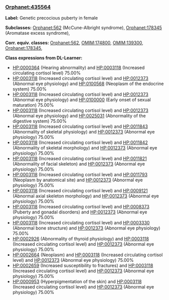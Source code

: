 
### [Orphanet:435564](http://www.orpha.net/ORDO/Orphanet_435564)
**Label:** Genetic precocious puberty in female

**Subclasses:** [Orphanet:562](http://www.orpha.net/ORDO/Orphanet_562) (McCune-Albright syndrome), [Orphanet:178345](http://www.orpha.net/ORDO/Orphanet_178345) (Aromatase excess syndrome), 

**Corr. equiv. classes:** [Orphanet:562](http://www.orpha.net/ORDO/Orphanet_562), [OMIM:174800](http://purl.obolibrary.org/obo/OMIM_174800), [OMIM:139300](http://purl.obolibrary.org/obo/OMIM_139300), [Orphanet:178345](http://www.orpha.net/ORDO/Orphanet_178345), 

**Class expressions from DL-Learner:**

- [HP:0000364](http://purl.obolibrary.org/obo/HP_0000364) (Hearing abnormality) and [HP:0003118](http://purl.obolibrary.org/obo/HP_0003118) (Increased circulating cortisol level) 75.00%
- [HP:0003118](http://purl.obolibrary.org/obo/HP_0003118) (Increased circulating cortisol level) and [HP:0012373](http://purl.obolibrary.org/obo/HP_0012373) (Abnormal eye physiology) and [HP:0100568](http://purl.obolibrary.org/obo/HP_0100568) (Neoplasm of the endocrine system) 75.00%
- [HP:0003118](http://purl.obolibrary.org/obo/HP_0003118) (Increased circulating cortisol level) and [HP:0012373](http://purl.obolibrary.org/obo/HP_0012373) (Abnormal eye physiology) and [HP:0100000](http://purl.obolibrary.org/obo/HP_0100000) (Early onset of sexual maturation) 75.00%
- [HP:0003118](http://purl.obolibrary.org/obo/HP_0003118) (Increased circulating cortisol level) and [HP:0012373](http://purl.obolibrary.org/obo/HP_0012373) (Abnormal eye physiology) and [HP:0025031](http://purl.obolibrary.org/obo/HP_0025031) (Abnormality of the digestive system) 75.00%
- [HP:0003118](http://purl.obolibrary.org/obo/HP_0003118) (Increased circulating cortisol level) and [HP:0011843](http://purl.obolibrary.org/obo/HP_0011843) (Abnormality of skeletal physiology) and [HP:0012373](http://purl.obolibrary.org/obo/HP_0012373) (Abnormal eye physiology) 75.00%
- [HP:0003118](http://purl.obolibrary.org/obo/HP_0003118) (Increased circulating cortisol level) and [HP:0011842](http://purl.obolibrary.org/obo/HP_0011842) (Abnormality of skeletal morphology) and [HP:0012373](http://purl.obolibrary.org/obo/HP_0012373) (Abnormal eye physiology) 75.00%
- [HP:0003118](http://purl.obolibrary.org/obo/HP_0003118) (Increased circulating cortisol level) and [HP:0011821](http://purl.obolibrary.org/obo/HP_0011821) (Abnormality of facial skeleton) and [HP:0012373](http://purl.obolibrary.org/obo/HP_0012373) (Abnormal eye physiology) 75.00%
- [HP:0003118](http://purl.obolibrary.org/obo/HP_0003118) (Increased circulating cortisol level) and [HP:0011793](http://purl.obolibrary.org/obo/HP_0011793) (Neoplasm by anatomical site) and [HP:0012373](http://purl.obolibrary.org/obo/HP_0012373) (Abnormal eye physiology) 75.00%
- [HP:0003118](http://purl.obolibrary.org/obo/HP_0003118) (Increased circulating cortisol level) and [HP:0009121](http://purl.obolibrary.org/obo/HP_0009121) (Abnormal axial skeleton morphology) and [HP:0012373](http://purl.obolibrary.org/obo/HP_0012373) (Abnormal eye physiology) 75.00%
- [HP:0003118](http://purl.obolibrary.org/obo/HP_0003118) (Increased circulating cortisol level) and [HP:0008373](http://purl.obolibrary.org/obo/HP_0008373) (Puberty and gonadal disorders) and [HP:0012373](http://purl.obolibrary.org/obo/HP_0012373) (Abnormal eye physiology) 75.00%
- [HP:0003118](http://purl.obolibrary.org/obo/HP_0003118) (Increased circulating cortisol level) and [HP:0003330](http://purl.obolibrary.org/obo/HP_0003330) (Abnormal bone structure) and [HP:0012373](http://purl.obolibrary.org/obo/HP_0012373) (Abnormal eye physiology) 75.00%
- [HP:0002926](http://purl.obolibrary.org/obo/HP_0002926) (Abnormality of thyroid physiology) and [HP:0003118](http://purl.obolibrary.org/obo/HP_0003118) (Increased circulating cortisol level) and [HP:0012373](http://purl.obolibrary.org/obo/HP_0012373) (Abnormal eye physiology) 75.00%
- [HP:0002664](http://purl.obolibrary.org/obo/HP_0002664) (Neoplasm) and [HP:0003118](http://purl.obolibrary.org/obo/HP_0003118) (Increased circulating cortisol level) and [HP:0012373](http://purl.obolibrary.org/obo/HP_0012373) (Abnormal eye physiology) 75.00%
- [HP:0002659](http://purl.obolibrary.org/obo/HP_0002659) (Increased susceptibility to fractures) and [HP:0003118](http://purl.obolibrary.org/obo/HP_0003118) (Increased circulating cortisol level) and [HP:0012373](http://purl.obolibrary.org/obo/HP_0012373) (Abnormal eye physiology) 75.00%
- [HP:0000953](http://purl.obolibrary.org/obo/HP_0000953) (Hyperpigmentation of the skin) and [HP:0003118](http://purl.obolibrary.org/obo/HP_0003118) (Increased circulating cortisol level) and [HP:0012373](http://purl.obolibrary.org/obo/HP_0012373) (Abnormal eye physiology) 75.00%


